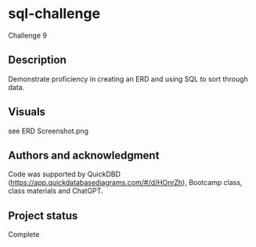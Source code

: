 # sql-challenge
Challenge 9

## Description
Demonstrate proficiency in creating an ERD and using SQL to sort through data.

## Visuals

see ERD Screenshot.png

## Authors and acknowledgment
Code was supported by QuickDBD (https://app.quickdatabasediagrams.com/#/d/HOnrZh), Bootcamp class, class materials and ChatGPT.

## Project status
Complete

